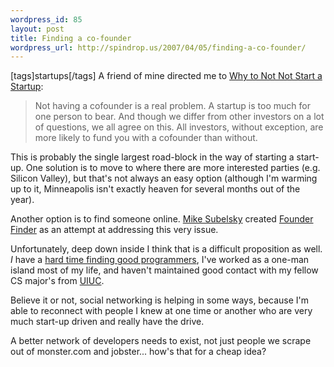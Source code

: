```yaml
--- 
wordpress_id: 85
layout: post
title: Finding a co-founder
wordpress_url: http://spindrop.us/2007/04/05/finding-a-co-founder/
---
```

[tags]startups[/tags]
A friend of mine directed me to [Why to Not Not Start a Startup][not]:


> Not having a cofounder is a real problem. A startup is too much for one person to bear. And though we differ from other investors on a lot of questions, we all agree on this. All investors, without exception, are more likely to fund you with a cofounder than without.

This is probably the single largest road-block in the way of starting a start-up.  One solution is to move to where there are more interested parties (e.g. Silicon Valley), but that's not always an easy option (although I'm warming up to it, Minneapolis isn't exactly heaven for several months out of the year).

Another option is to find someone online.  [Mike Subelsky](http://www.subelsky.com/2007/03/first-web-app-launch_10.html) created [Founder Finder](http://www.founderfinder.com/) as an attempt at addressing this very issue.  

Unfortunately, deep down inside I think that is a difficult proposition as well.  *I* have a [hard time finding good programmers](http://spindrop.us/2007/03/01/how-do-you-find-good-programmers/), I've worked as a one-man island most of my life, and haven't maintained good contact with my fellow CS major's from [UIUC](http://uiuc.edu/).

Believe it or not, social networking is helping in some ways, because I'm able to reconnect with people I knew at one time or another who are very much start-up driven and really have the drive.

A better network of developers needs to exist, not just people we scrape out of monster.com and jobster... how's that for a cheap idea?

[not]: http://www.paulgraham.com/notnot.html
